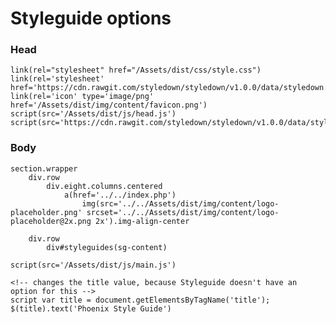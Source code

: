 # Styleguide options

### Head

	link(rel="stylesheet" href="/Assets/dist/css/style.css")
    link(rel='stylesheet' href='https://cdn.rawgit.com/styledown/styledown/v1.0.0/data/styledown.css')
    link(rel='icon' type='image/png' href='/Assets/dist/img/content/favicon.png')
    script(src='/Assets/dist/js/head.js')
    script(src='https://cdn.rawgit.com/styledown/styledown/v1.0.0/data/styledown.js')

### Body

	section.wrapper
        div.row
            div.eight.columns.centered
                a(href='../../index.php')
                    img(src='../../Assets/dist/img/content/logo-placeholder.png' srcset='../../Assets/dist/img/content/logo-placeholder@2x.png 2x').img-align-center

		div.row
		    div#styleguides(sg-content)

    script(src='/Assets/dist/js/main.js')

    <!-- changes the title value, because Styleguide doesn't have an option for this -->
    script var title = document.getElementsByTagName('title'); $(title).text('Phoenix Style Guide')